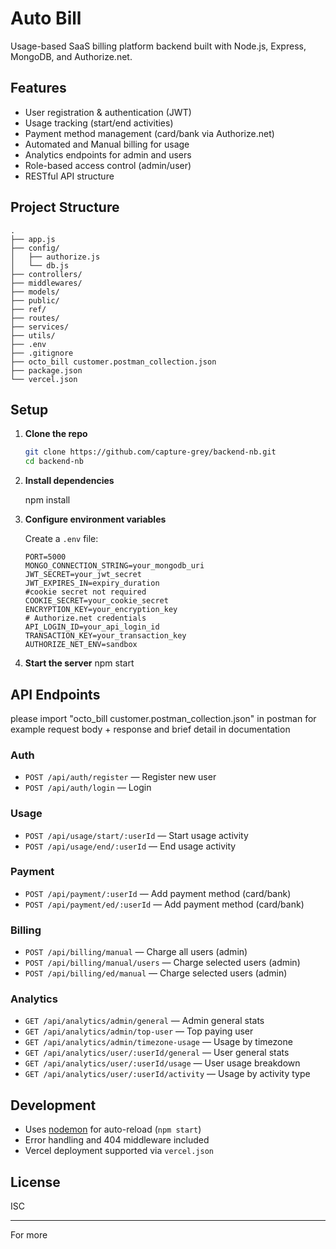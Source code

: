 # Auto Bill

Usage-based SaaS billing platform backend built with Node.js, Express, MongoDB, and Authorize.net.

## Features

- User registration & authentication (JWT)
- Usage tracking (start/end activities)
- Payment method management (card/bank via Authorize.net)
- Automated and Manual billing for usage
- Analytics endpoints for admin and users
- Role-based access control (admin/user)
- RESTful API structure

## Project Structure

```
.
├── app.js
├── config/
│   ├── authorize.js
│   └── db.js
├── controllers/
├── middlewares/
├── models/
├── public/
├── ref/
├── routes/
├── services/
├── utils/
├── .env
├── .gitignore
├── octo_bill customer.postman_collection.json
├── package.json
└── vercel.json
```

## Setup

1. **Clone the repo**
   ```sh
   git clone https://github.com/capture-grey/backend-nb.git
   cd backend-nb
   ```

2. **Install dependencies**

   npm install


3. **Configure environment variables**

   Create a `.env` file:
   ```
   PORT=5000
   MONGO_CONNECTION_STRING=your_mongodb_uri
   JWT_SECRET=your_jwt_secret
   JWT_EXPIRES_IN=expiry_duration
   #cookie secret not required
   COOKIE_SECRET=your_cookie_secret
   ENCRYPTION_KEY=your_encryption_key
   # Authorize.net credentials
   API_LOGIN_ID=your_api_login_id
   TRANSACTION_KEY=your_transaction_key
   AUTHORIZE_NET_ENV=sandbox
   ```

5. **Start the server**
   npm start


## API Endpoints
please import "octo_bill customer.postman_collection.json" in postman for 
example request body + response and brief detail in documentation

### Auth

- `POST /api/auth/register` — Register new user
- `POST /api/auth/login` — Login

### Usage

- `POST /api/usage/start/:userId` — Start usage activity
- `POST /api/usage/end/:userId` — End usage activity

### Payment

- `POST /api/payment/:userId` — Add payment method (card/bank)
- `POST /api/payment/ed/:userId` — Add payment method (card/bank)

### Billing

- `POST /api/billing/manual` — Charge all users (admin)
- `POST /api/billing/manual/users` — Charge selected users (admin)
- `POST /api/billing/ed/manual` — Charge selected users (admin)

### Analytics

- `GET /api/analytics/admin/general` — Admin general stats
- `GET /api/analytics/admin/top-user` — Top paying user
- `GET /api/analytics/admin/timezone-usage` — Usage by timezone
- `GET /api/analytics/user/:userId/general` — User general stats
- `GET /api/analytics/user/:userId/usage` — User usage breakdown
- `GET /api/analytics/user/:userId/activity` — Usage by activity type

## Development

- Uses [nodemon](https://nodemon.io/) for auto-reload (`npm start`)
- Error handling and 404 middleware included
- Vercel deployment supported via `vercel.json`

## License

ISC

---

For more
